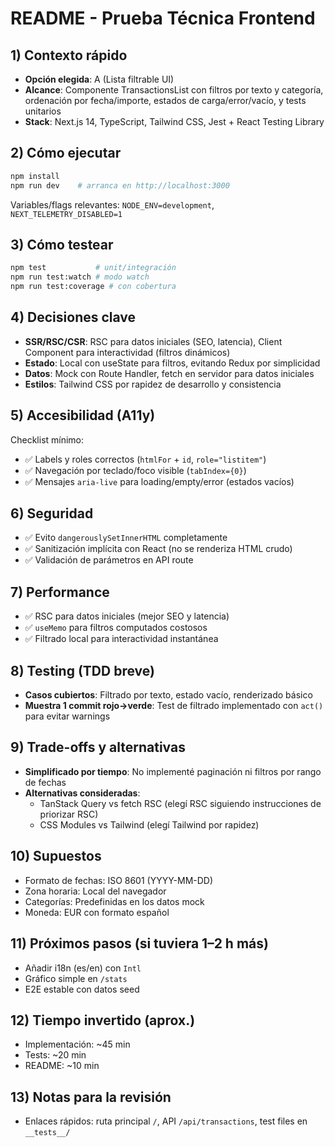 # README - Prueba Técnica Frontend

## 1) Contexto rápido

- **Opción elegida**: A (Lista filtrable UI)
- **Alcance**: Componente TransactionsList con filtros por texto y categoría, ordenación por fecha/importe, estados de carga/error/vacío, y tests unitarios
- **Stack**: Next.js 14, TypeScript, Tailwind CSS, Jest + React Testing Library

## 2) Cómo ejecutar

```bash
npm install
npm run dev    # arranca en http://localhost:3000
```

Variables/flags relevantes: `NODE_ENV=development`, `NEXT_TELEMETRY_DISABLED=1`

## 3) Cómo testear

```bash
npm test           # unit/integración
npm run test:watch # modo watch
npm run test:coverage # con cobertura
```

## 4) Decisiones clave

- **SSR/RSC/CSR**: RSC para datos iniciales (SEO, latencia), Client Component para interactividad (filtros dinámicos)
- **Estado**: Local con useState para filtros, evitando Redux por simplicidad
- **Datos**: Mock con Route Handler, fetch en servidor para datos iniciales
- **Estilos**: Tailwind CSS por rapidez de desarrollo y consistencia

## 5) Accesibilidad (A11y)

Checklist mínimo:

- ✅ Labels y roles correctos (`htmlFor` + `id`, `role="listitem"`)
- ✅ Navegación por teclado/foco visible (`tabIndex={0}`)
- ✅ Mensajes `aria-live` para loading/empty/error (estados vacíos)

## 6) Seguridad

- ✅ Evito `dangerouslySetInnerHTML` completamente
- ✅ Sanitización implícita con React (no se renderiza HTML crudo)
- ✅ Validación de parámetros en API route

## 7) Performance

- ✅ RSC para datos iniciales (mejor SEO y latencia)
- ✅ `useMemo` para filtros computados costosos
- ✅ Filtrado local para interactividad instantánea

## 8) Testing (TDD breve)

- **Casos cubiertos**: Filtrado por texto, estado vacío, renderizado básico
- **Muestra 1 commit rojo→verde**: Test de filtrado implementado con `act()` para evitar warnings

## 9) Trade-offs y alternativas

- **Simplificado por tiempo**: No implementé paginación ni filtros por rango de fechas
- **Alternativas consideradas**: 
  - TanStack Query vs fetch RSC (elegí RSC siguiendo instrucciones de priorizar RSC)
  - CSS Modules vs Tailwind (elegí Tailwind por rapidez)

## 10) Supuestos

- Formato de fechas: ISO 8601 (YYYY-MM-DD)
- Zona horaria: Local del navegador
- Categorías: Predefinidas en los datos mock
- Moneda: EUR con formato español

## 11) Próximos pasos (si tuviera 1–2 h más)

- Añadir i18n (es/en) con `Intl`
- Gráfico simple en `/stats`
- E2E estable con datos seed

## 12) Tiempo invertido (aprox.)

- Implementación: ~45 min
- Tests: ~20 min  
- README: ~10 min

## 13) Notas para la revisión

- Enlaces rápidos: ruta principal `/`, API `/api/transactions`, test files en `__tests__/`